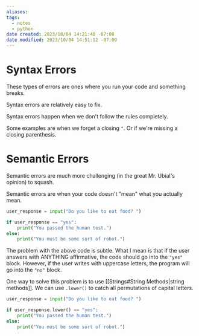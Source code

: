 ```yaml
---
aliases: 
tags: 
  - notes
  - python
date created: 2023/10/04 14:21:40 -07:00
date modified: 2023/10/04 14:51:12 -07:00
---
```


# Syntax Errors

These types of errors are ones where you run your code and something breaks.

Syntax errors are relatively easy to fix.

Syntax errors happen when we don't follow the rules completely.

Some examples are when we forget a closing `"`. Or if we're missing a closing parenthesis.

# Semantic Errors

Semantic errors are much more challenging (in the great Mr. Ubial's opinion) to squash.

Semantic errors are when your code doesn't "mean" what you actually mean.

```python
user_response = input("Do you like to eat food? ")

if user_response == "yes":
	print("You passed the human test.")
else:
	print("You must be some sort of robot.")
```

The problem with the above code is subtle. What I mean is that if the user answers with ANYTHING affirmative, the code should go into the ``"yes"`` block. However, if the user writes with uppercase letters, the program will go into the `"no"` block.

One way to solve this problem is to use [[Strings#String Methods|string methods]]. We can use `.lower()` to catch all permutations of capital letters.

```python
user_response = input("Do you like to eat food? ")

if user_response.lower() == "yes":
	print("You passed the human test.")
else:
	print("You must be some sort of robot.")
```